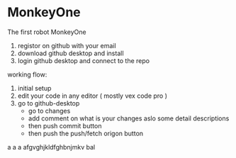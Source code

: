 # MonkeyOne
The first robot MonkeyOne
1. registor on github with your email
2. download github desktop and install
3. login github desktop and connect to the repo

working flow:
1. initial setup
2. edit your code in any editor ( mostly vex code pro )
3. go to github-desktop
   * go to changes
   * add comment on what is your changes aslo some detail descriptions
   * then push commit button
   * then push the push/fetch origon button

a
a
a
afgvghjkldfghbnjmkv bal
 
